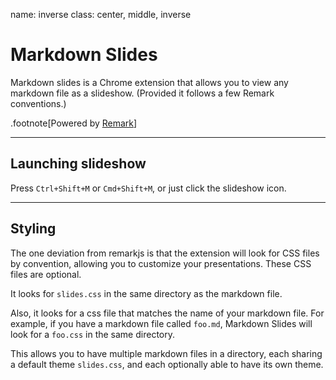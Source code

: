 name: inverse
class: center, middle, inverse

# Markdown Slides

Markdown slides is a Chrome extension that allows you to view any markdown file as a slideshow. (Provided it follows a few Remark conventions.)

.footnote[Powered by [Remark](https://github.com/gnab/remark)]

---

## Launching slideshow

Press `Ctrl+Shift+M` or `Cmd+Shift+M`, or just click the slideshow icon.

---

## Styling

The one deviation from remarkjs is that the extension will look for CSS files by convention, allowing you to customize your presentations. These CSS files are optional.

It looks for `slides.css` in the same directory as the markdown file.

Also, it looks for a css file that matches the name of your markdown file. For example, if you have a markdown file called `foo.md`, Markdown Slides will look for a `foo.css` in the same directory.

This allows you to have multiple markdown files in a directory, each sharing a default theme `slides.css`, and each optionally able to have its own theme.

